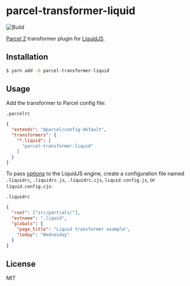 # parcel-transformer-liquid

![Build](https://github.com/meecrobe/parcel-transformer-liquid/actions/workflows/main.yml/badge.svg)

[Parcel 2](https://parceljs.org/) transformer plugin for [LiquidJS](https://liquidjs.com/).

## Installation

```bash
$ yarn add -D parcel-transformer-liquid
```

## Usage

Add the transformer to Parcel config file:

`.parcelrc`
```json
{
  "extends": "@parcel/config-default",
  "transformers": {
    "*.liquid": [
      "parcel-transformer-liquid"
    ]
  }
}
```

To pass [options](https://liquidjs.com/tutorials/options.html) to the LiquidJS engine, create a configuration file named `.liquidrc`, `.liquidrc.js`, `.liquidrc.cjs`, `liquid.config.js`, or `liquid.config.cjs`:

`.liquidrc`
```json
{
  "root": ["src/partials/"],
  "extname": ".liquid",
  "globals": {
    "page_title": "Liquid transformer example",
    "today": "Wednesday"
  }
}
```

## License

MIT
